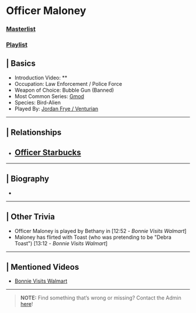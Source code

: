 # Officer Maloney  
### [Masterlist]()
### [Playlist]()

## | Basics  
- Introduction Video: **  
- Occupation: Law Enforcement / Police Force  
- Weapon of Choice: Bubble Gun \(Banned)  
- Most Common Series: [Gmod](6.Series/Gmod.html)  
- Species: Bird-Alien
- Played By: [Jordan Frye / Venturian](3.Siblings/3.1.Jordan-Frye-Venturian.html)  

----

## | Relationships  
- [**Officer Starbucks**](5.Characters/One-Use_Uncommon.html)
  - 

----

## | Biography  
- 

----

## | Other Trivia  
- Officer Maloney is played by Bethany in \[12:52 - *Bonnie Visits Walmart*]
- Maloney has flirted with Toast \(who was pretending to be "Debra Toast") \[13:12 - *Bonnie Visits Walmart*]

----

## | Mentioned Videos
- [Bonnie Visits Walmart](https://youtu.be/CDd5-Sow97g)

----

> **NOTE:** Find something that’s wrong or missing? Contact the Admin [here](../chapter_2.html)!